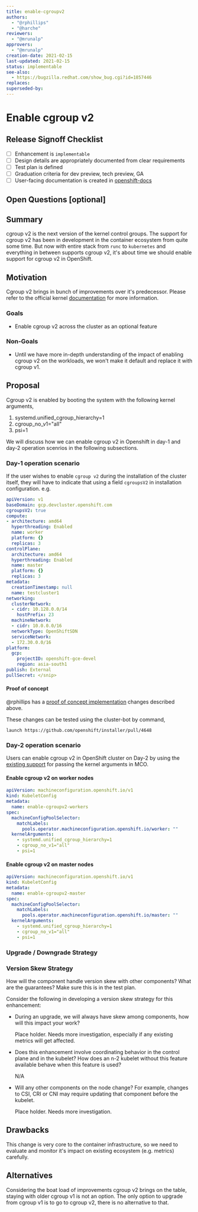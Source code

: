 ```yaml
---
title: enable-cgroupv2
authors:
  - "@rphillips"
  - "@harche"
reviewers:
  - "@mrunalp"
approvers:
  - "@mrunalp"
creation-date: 2021-02-15
last-updated: 2021-02-15
status: implementable
see-also:
  - https://bugzilla.redhat.com/show_bug.cgi?id=1857446
replaces:
superseded-by:
---
```


# Enable cgroup v2

## Release Signoff Checklist

- [ ] Enhancement is `implementable`
- [ ] Design details are appropriately documented from clear requirements
- [ ] Test plan is defined
- [ ] Graduation criteria for dev preview, tech preview, GA
- [ ] User-facing documentation is created in [openshift-docs](https://github.com/openshift/openshift-docs/)

## Open Questions [optional]

## Summary

cgroup v2 is the next version of the kernel control groups. The support for cgroup v2 has been in development in the container ecosystem from quite some time. But now with entire stack from `runc` to `kubernetes` and everything in between supports cgroup v2, it's about time we should enable support for cgroup v2 in OpenShift.


## Motivation

Cgroup v2 brings in bunch of improvements over it's predecessor. Please refer to the official kernel [documentation](https://www.kernel.org/doc/html/latest/admin-guide/cgroup-v2.html) for more information.

### Goals

* Enable cgroup v2 across the cluster as an optional feature

### Non-Goals

* Until we have more in-depth understanding of the impact of enabling cgroup v2 on the workloads, we won't make it default and replace it with cgroup v1.

## Proposal

Cgroup v2 is enabled by booting the system with the following kernel arguments,

1. systemd.unified_cgroup_hierarchy=1
2. cgroup_no_v1="all"
3. psi=1

We will discuss how we can enable cgroup v2 in Openshift in day-1 and day-2 operation scenrios in the following subsections.

### Day-1 operation scenario

If the user wishes to enable `cgroup v2` during the installation of the cluster itself, they will have to indicate that using a field `cgroupsV2` in installation configuration. e.g.

```yaml
apiVersion: v1
baseDomain: gcp.devcluster.openshift.com
cgroupsV2: true
compute:
- architecture: amd64
  hyperthreading: Enabled
  name: worker
  platform: {}
  replicas: 3
controlPlane:
  architecture: amd64
  hyperthreading: Enabled
  name: master
  platform: {}
  replicas: 3
metadata:
  creationTimestamp: null
  name: testcluster1
networking:
  clusterNetwork:
  - cidr: 10.128.0.0/14
    hostPrefix: 23
  machineNetwork:
  - cidr: 10.0.0.0/16
  networkType: OpenShiftSDN
  serviceNetwork:
  - 172.30.0.0/16
platform:
  gcp:
    projectID: openshift-gce-devel
    region: asia-south1
publish: External
pullSecret: </snip>
```

#### Proof of concept
@rphillips has a [proof of concept implementation](https://github.com/openshift/installer/pull/4648) changes described above.

These changes can be tested using the cluster-bot by command,

`launch https://github.com/openshift/installer/pull/4648`

### Day-2 operation scenario

Users can enable cgroup v2 in OpenShift cluster on Day-2 by using the [existing support](https://github.com/openshift/machine-config-operator/blob/906673c4cab9dc5ad3f50b7481c8f02d26240a5d/docs/MachineConfiguration.md#kernelarguments) for passing the kernel arguments in MCO.

#### Enable cgroup v2 on worker nodes
```yaml
apiVersion: machineconfiguration.openshift.io/v1
kind: KubeletConfig
metadata:
  name: enable-cgroupv2-workers
spec:
  machineConfigPoolSelector:
    matchLabels:
      pools.operator.machineconfiguration.openshift.io/worker: ""
  kernelArguments:
    - systemd.unified_cgroup_hierarchy=1
    - cgroup_no_v1="all"
    - psi=1

```

#### Enable cgroup v2 on master nodes
```yaml
apiVersion: machineconfiguration.openshift.io/v1
kind: KubeletConfig
metadata:
  name: enable-cgroupv2-master
spec:
  machineConfigPoolSelector:
    matchLabels:
      pools.operator.machineconfiguration.openshift.io/master: ""
  kernelArguments:
    - systemd.unified_cgroup_hierarchy=1
    - cgroup_no_v1="all"
    - psi=1

```

### Upgrade / Downgrade Strategy

### Version Skew Strategy

How will the component handle version skew with other components?
What are the guarantees? Make sure this is in the test plan.

Consider the following in developing a version skew strategy for this
enhancement:
- During an upgrade, we will always have skew among components, how will this impact your work?

  Place holder. Needs more investigation, especially if any existing metrics will get affected.

- Does this enhancement involve coordinating behavior in the control plane and
  in the kubelet? How does an n-2 kubelet without this feature available behave
  when this feature is used?

  N/A

- Will any other components on the node change? For example, changes to CSI, CRI
  or CNI may require updating that component before the kubelet.

  Place holder. Needs more investigation.


## Drawbacks

This change is very core to the container infrastructure, so we need to evaluate and monitor it's impact on existing ecosystem (e.g. metrics) carefully.

## Alternatives

Considering the boat load of improvements cgroup v2 brings on the table, staying with older cgroup v1 is not an option. The only option to upgrade from cgroup v1 is to go to cgroup v2, there is no alternative to that.